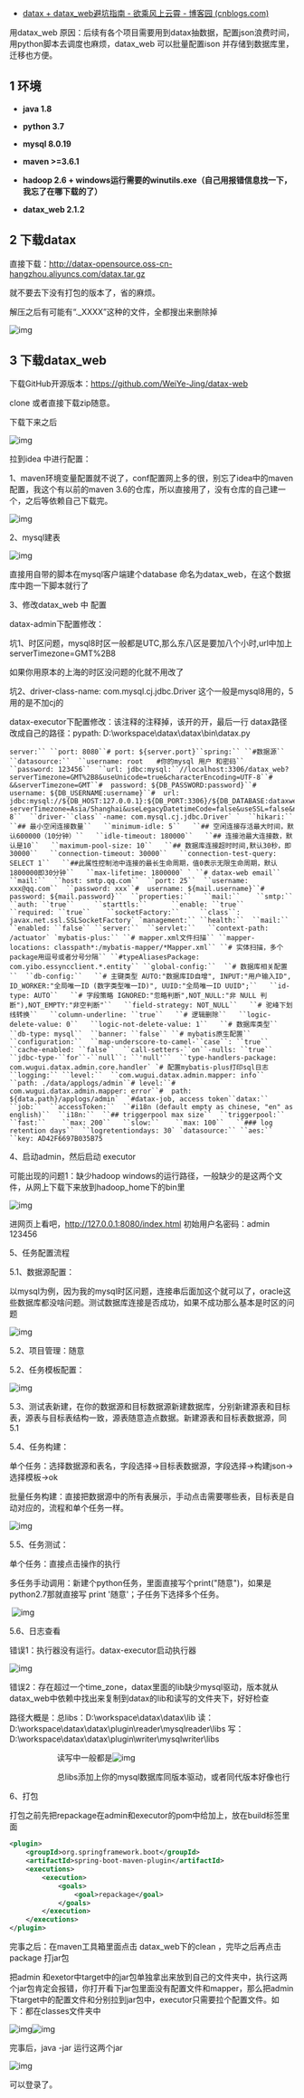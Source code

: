- [datax + datax_web避坑指南 - 欲乘风上云霄 - 博客园 (cnblogs.com)](https://www.cnblogs.com/zsf-note/p/15727339.html)

用datax_web 原因：后续有各个项目需要用到datax抽数据，配置json浪费时间，用python脚本去调度也麻烦，datax_web 可以批量配置ison 并存储到数据库里，迁移也方便。

## 1 环境

- **java 1.8**

- **python 3.7**

- **mysql 8.0.19**

- **maven >=3.6.1**

- **hadoop 2.6 + windows运行需要的winutils.exe（自己用报错信息找一下，我忘了在哪下载的了）**

- **datax_web 2.1.2**

## 2 下载datax

直接下载：http://datax-opensource.oss-cn-hangzhou.aliyuncs.com/datax.tar.gz

就不要去下没有打包的版本了，省的麻烦。

解压之后有可能有“._XXXX”这种的文件，全都搜出来删除掉

![img](https://img2020.cnblogs.com/blog/1697360/202112/1697360-20211223162000051-37100104.png)

 

## 3 下载datax_web

下载GitHub开源版本：https://github.com/WeiYe-Jing/datax-web

clone 或者直接下载zip随意。

下载下来之后

![img](https://img2020.cnblogs.com/blog/1697360/202112/1697360-20211223162035428-2114341844.png)

 

拉到idea 中进行配置：

1、maven环境变量配置就不说了，conf配置网上多的很，别忘了idea中的maven配置，我这个有以前的maven 3.6的仓库，所以直接用了，没有仓库的自己建一个，之后等依赖自己下载完。

![img](https://img2020.cnblogs.com/blog/1697360/202112/1697360-20211223162256731-1040718176.png)

2、mysql建表

![img](https://img2020.cnblogs.com/blog/1697360/202112/1697360-20211224133450662-366050261.png)

 直接用自带的脚本在mysql客户端建个database 命名为datax_web，在这个数据库中跑一下脚本就行了

3、修改datax_web 中 配置

datax-admin下配置修改：

坑1、时区问题，mysql8时区一般都是UTC,那么东八区是要加八个小时,url中加上 serverTimezone=GMT%2B8

如果你用原本的上海的时区没问题的化就不用改了

坑2、driver-class-name: com.mysql.cj.jdbc.Driver 这个一般是mysql8用的，5用的是不加cj的

datax-executor下配置修改：该注释的注释掉，该开的开，最后一行 datax路径改成自己的路径：pypath: D:\workspace\datax\datax\bin\datax.py

```
server:`` ``port: 8080``# port: ${server.port}``spring:`` ``#数据源`` ``datasource:``  ``username: root　　#你的mysql 用户 和密码``  ``password: 123456``  ``url: jdbc:mysql:``//localhost:3306/datax_web?serverTimezone=GMT%2B8&useUnicode=true&characterEncoding=UTF-8``# &&serverTimezone=GMT``#  password: ${DB_PASSWORD:password}``#  username: ${DB_USERNAME:username}``#  url: jdbc:mysql://${DB_HOST:127.0.0.1}:${DB_PORT:3306}/${DB_DATABASE:dataxweb}?serverTimezone=Asia/Shanghai&useLegacyDatetimeCode=false&useSSL=false&nullNamePatternMatchesAll=true&useUnicode=true&characterEncoding=UTF-8``  ``driver-``class``-name: com.mysql.cj.jdbc.Driver` `  ``hikari:``   ``## 最小空闲连接数量``   ``minimum-idle: 5``   ``## 空闲连接存活最大时间，默认600000（10分钟）``   ``idle-timeout: 180000``   ``## 连接池最大连接数，默认是10``   ``maximum-pool-size: 10``   ``## 数据库连接超时时间,默认30秒，即30000``   ``connection-timeout: 30000``   ``connection-test-query: SELECT 1``   ``##此属性控制池中连接的最长生命周期，值0表示无限生命周期，默认1800000即30分钟``   ``max-lifetime: 1800000` ` ``# datax-web email`` ``mail:``  ``host: smtp.qq.com``  ``port: 25``  ``username: xxx@qq.com``  ``password: xxx``#  username: ${mail.username}``#  password: ${mail.password}``  ``properties:``   ``mail:``    ``smtp:``     ``auth: ``true``     ``starttls:``      ``enable: ``true``      ``required: ``true``    ``socketFactory:``     ``class``: javax.net.ssl.SSLSocketFactory` `management:`` ``health:``  ``mail:``   ``enabled: ``false`` ``server:``  ``servlet:``   ``context-path: /actuator` `mybatis-plus:`` ``# mapper.xml文件扫描`` ``mapper-locations: classpath*:/mybatis-mapper/*Mapper.xml`` ``# 实体扫描，多个package用逗号或者分号分隔`` ``#typeAliasesPackage: com.yibo.essyncclient.*.entity`` ``global-config:``  ``# 数据库相关配置``  ``db-config:``   ``# 主键类型 AUTO:"数据库ID自增", INPUT:"用户输入ID", ID_WORKER:"全局唯一ID (数字类型唯一ID)", UUID:"全局唯一ID UUID";``   ``id-type: AUTO``   ``# 字段策略 IGNORED:"忽略判断",NOT_NULL:"非 NULL 判断"),NOT_EMPTY:"非空判断"``   ``field-strategy: NOT_NULL``   ``# 驼峰下划线转换``   ``column-underline: ``true``   ``# 逻辑删除``   ``logic-delete-value: 0``   ``logic-not-delete-value: 1``   ``# 数据库类型``   ``db-type: mysql``  ``banner: ``false`` ``# mybatis原生配置`` ``configuration:``  ``map-underscore-to-camel-``case``: ``true``  ``cache-enabled: ``false``  ``call-setters-``on``-nulls: ``true``  ``jdbc-type-``for``-``null``: ``'null'``  ``type-handlers-package: com.wugui.datax.admin.core.handler` `# 配置mybatis-plus打印sql日志``logging:`` ``level:``  ``com.wugui.datax.admin.mapper: info``  ``path: ./data/applogs/admin``# level:``#  com.wugui.datax.admin.mapper: error``#  path: ${data.path}/applogs/admin`  `#datax-job, access token``datax:`` ``job:``  ``accessToken:``  ``#i18n (default empty as chinese, "en" as english)``  ``i18n:``  ``## triggerpool max size``  ``triggerpool:``   ``fast:``    ``max: 200``   ``slow:``    ``max: 100``   ``### log retention days``  ``logretentiondays: 30` `datasource:`` ``aes:``  ``key: AD42F6697B035B75
```

4、启动admin，然后启动 executor

可能出现的问题1：缺少hadoop windows的运行路径，一般缺少的是这两个文件，从网上下载下来放到hadoop_home下的bin里

![img](https://img2020.cnblogs.com/blog/1697360/202112/1697360-20211224141350489-1079345352.png)

进网页上看吧，http://127.0.0.1:8080/index.html  初始用户名密码：admin 123456

5、任务配置流程

5.1、数据源配置：

以mysql为例，因为我的mysql时区问题，连接串后面加这个就可以了，oracle这些数据库都没啥问题。测试数据库连接是否成功，如果不成功那么基本是时区的问题

 

![img](https://img2020.cnblogs.com/blog/1697360/202112/1697360-20211224135835535-53870090.png)

5.2、项目管理：随意

5.2、任务模板配置：

![img](https://img2020.cnblogs.com/blog/1697360/202112/1697360-20211224140008344-896320706.png)

5.3、测试表新建，在你的数据源和目标数据源新建数据库，分别新建源表和目标表，源表与目标表结构一致，源表随意造点数据。新建源表和目标表数据源，同5.1

5.4、任务构建：

单个任务：选择数据源和表名，字段选择->目标表数据源，字段选择->构建json->选择模板->ok

批量任务构建：直接把数据源中的所有表展示，手动点击需要哪些表，目标表是自动对应的，流程和单个任务一样。

![img](https://img2020.cnblogs.com/blog/1697360/202112/1697360-20211224140648731-1885764716.png)

5.5、任务测试：

单个任务：直接点击操作的执行

多任务手动调用：新建个python任务，里面直接写个print("随意")，如果是python2.7那就直接写 print '随意'；子任务下选择多个任务。

​    ![img](https://img2020.cnblogs.com/blog/1697360/202112/1697360-20211224142006442-894759348.png)

5.6、日志查看

错误1：执行器没有运行。datax-executor启动执行器

![img](https://img2020.cnblogs.com/blog/1697360/202112/1697360-20211224142125446-1245228477.png)

 错误2：存在超过一个time_zone，datax里面的lib缺少mysql驱动，版本就从datax_web中依赖中找出来复制到datax的lib和读写的文件夹下，好好检查

路径大概是：总libs：D:\workspace\datax\datax\lib      读： D:\workspace\datax\datax\plugin\reader\mysqlreader\libs  写：D:\workspace\datax\datax\plugin\writer\mysqlwriter\libs

　　　　　　读写中一般都是![img](https://img2020.cnblogs.com/blog/1697360/202112/1697360-20211224153137978-2049511061.png)

 

　　　　　　总libs添加上你的mysql数据库同版本驱动，或者同代版本好像也行

  6、打包

打包之前先把repackage在admin和executor的pom中给加上，放在build标签里面

```xml
<plugin>
    <groupId>org.springframework.boot</groupId>
    <artifactId>spring-boot-maven-plugin</artifactId>
    <executions>
        <execution>
            <goals>
                <goal>repackage</goal>
            </goals>
        </execution>
    </executions>
</plugin> 
```

   完事之后：在maven工具箱里面点击 datax_web下的clean ，完毕之后再点击package 打jar包

   把admin 和exetor中target中的jar包单独拿出来放到自己的文件夹中，执行这两个jar包肯定会报错，你打开看下jar包里面没有配置文件和mapper，那么把admin下target中的配置文件和分别拉到jar包中，executor只需要拉个配置文件。如下：都在classes文件夹中

![img](https://img2020.cnblogs.com/blog/1697360/202112/1697360-20211224143251163-2052656079.png)![img](https://img2020.cnblogs.com/blog/1697360/202112/1697360-20211224143326515-435847379.png)

 

  完事后，java -jar 运行这两个jar

![img](https://img2020.cnblogs.com/blog/1697360/202112/1697360-20211224143437901-1333597390.png)

可以登录了。